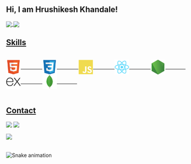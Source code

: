 ## Hi, I am Hrushikesh Khandale! 

 <div>
  <a href="https://github.com/HrushikeshKhandale">
   <img align="center" height="170" src="https://github-readme-stats.vercel.app/api/top-langs/?username=HrushikeshKhandale&layout=compact&langs_count=16&theme=dracula"/>
  <img align="center" src="https://github-readme-stats.vercel.app/api?username=HrushikeshKhandale&show_icons=true&theme=dracula&include_all_commits=true&count_private=true&hide=issues"/>
</div>
 
 ## Skills
<div style="display: inline_block"><br>
  <img height="40" align="center" alt="HTML5" src="https://raw.githubusercontent.com/devicons/devicon/master/icons/html5/html5-original.svg">
 &nbsp;&nbsp;&nbsp;&nbsp;&nbsp;&nbsp;&nbsp;&nbsp;&nbsp;&nbsp;&nbsp;&nbsp;&nbsp;
  <img height="40" align="center" alt="CSS3" src="https://raw.githubusercontent.com/devicons/devicon/master/icons/css3/css3-original.svg">
 &nbsp;&nbsp;&nbsp;&nbsp;&nbsp;&nbsp;&nbsp;&nbsp;&nbsp;&nbsp;&nbsp;&nbsp;&nbsp;
  <img height="40" align="center" alt="JavaScript" src="https://raw.githubusercontent.com/devicons/devicon/master/icons/javascript/javascript-plain.svg">
 &nbsp;&nbsp;&nbsp;&nbsp;&nbsp;&nbsp;&nbsp;&nbsp;&nbsp;&nbsp;&nbsp;&nbsp;&nbsp;
  <img height="40" align="center" alt="React" src="https://raw.githubusercontent.com/devicons/devicon/master/icons/react/react-original.svg">
 &nbsp;&nbsp;&nbsp;&nbsp;&nbsp;&nbsp;&nbsp;&nbsp;&nbsp;&nbsp;&nbsp;&nbsp;&nbsp;
  <img height="40" align="center" alt="Node.js" src="https://raw.githubusercontent.com/devicons/devicon/master/icons/nodejs/nodejs-original.svg">
 &nbsp;&nbsp;&nbsp;&nbsp;&nbsp;&nbsp;&nbsp;&nbsp;&nbsp;&nbsp;&nbsp;&nbsp;&nbsp;
  <img height="40" align="center" alt="Express.js" src="https://raw.githubusercontent.com/devicons/devicon/master/icons/express/express-original.svg">
 &nbsp;&nbsp;&nbsp;&nbsp;&nbsp;&nbsp;&nbsp;&nbsp;&nbsp;&nbsp;&nbsp;&nbsp;&nbsp;
  <img height="40" align="center" alt="MongoDB" src="https://raw.githubusercontent.com/devicons/devicon/master/icons/mongodb/mongodb-original.svg">
 &nbsp;&nbsp;&nbsp;&nbsp;&nbsp;&nbsp;&nbsp;&nbsp;&nbsp;&nbsp;&nbsp;&nbsp;&nbsp;
<!--   <img height="40" align="center" alt="SQL" src="https://raw.githubusercontent.com/devicons/devicon/master/icons/mysql/mysql-original.svg">
 &nbsp;&nbsp;&nbsp;&nbsp;&nbsp;&nbsp;&nbsp;&nbsp;&nbsp;&nbsp;&nbsp;&nbsp;&nbsp;
  <img height="40" align="center" alt="C++" src="https://raw.githubusercontent.com/devicons/devicon/master/icons/cplusplus/cplusplus-original.svg">
 &nbsp;&nbsp;&nbsp;&nbsp;&nbsp;&nbsp;&nbsp;&nbsp;&nbsp;&nbsp;&nbsp;&nbsp;&nbsp;
  <img height="40" align="center" alt="Java" src="https://raw.githubusercontent.com/devicons/devicon/master/icons/java/java-original.svg"> -->
</div>
  
</br>

## Contact 
<div> 
  <a href="https://www.linkedin.com/in/hrushikesh-khandale-76b82b196/" target="_blank"><img src="https://img.shields.io/badge/-LinkedIn-%230077B5?style=for-the-badge&logo=linkedin&logoColor=white" target="_blank"></a> 
 <a href="https://instagram.com/_.hk_.__" target="_blank"><img src="https://img.shields.io/badge/-Instagram-%23E4405F?style=for-the-badge&logo=instagram&logoColor=white" target="_blank"></a>
  
  <a href="mailto: your-khandalehrushikesh@gmail.com"><img src="https://img.shields.io/badge/-Gmail-%23333?style=for-the-badge&logo=gmail&logoColor=white" target="_blank"></a>
 </br>
</br>

 ![Snake animation](https://github.com/HrushikeshKhandale/HrushikeshKhandale/blob/output/github-contribution-grid-snake.svg)

</div>
